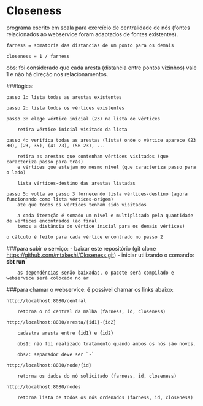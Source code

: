 # Closeness

programa escrito em scala para exercício de centralidade de nós (fontes relacionados ao webservice foram adaptados de fontes existentes).

	farness = somatoria das distancias de um ponto para os demais

	closeness = 1 / farness

obs: foi considerado que cada aresta (distancia entre pontos vizinhos) vale 1 e não há direção nos relacionamentos.


###lógica:

	passo 1: lista todas as arestas existentes

	passo 2: lista todos os vértices existentes

	passo 3: elege vértice inicial (23) na lista de vértices

		retira vértice inicial visitado da lista

	passo 4: verifica todas as arestas (lista) onde o vértice aparece (23 30), (23, 35), (41 23), (56 23), ... 

		retira as arestas que contenham vértices visitados (que caracteriza passo para trás) 
		e vértices que estejam no mesmo nível (que caracteriza passo para o lado)
	
		lista vértices-destino das arestas listadas

	passo 5: volta ao passo 3 fornecendo lista vértices-destino (agora funcionando como lista vértices-origem) 
		até que todos os vértices tenham sido visitados

		a cada iteração é somado um nível e multiplicado pela quantidade de vértices encontrados (ao final 
		temos a distância do vértice inicial para os demais vértices)

	o cálculo é feito para cada vértice encontrado no passo 2


###para subir o serviço:
	- baixar este repositório (git clone https://github.com/mtakeshi/Closeness.git)
	- iniciar utilizando o comando: **sbt run**

		as dependências serão baixadas, o pacote será compilado e webservice será colocado no ar
	
###para chamar o webservice:
é possível chamar os links abaixo:

	http://localhost:8080/central

		retorna o nó central da malha (farness, id, closeness)
	
	http://localhost:8080/aresta/{id1}-{id2}

		cadastra aresta entre {id1} e {id2}

		obs1: não foi realizado tratamento quando ambos os nós são novos.

		obs2: separador deve ser `-`
	
	http://localhost:8080/node/{id}

		retorna os dados do nó solicitado (farness, id, closeness)

	http://localhost:8080/nodes

		retorna lista de todos os nós ordenados (farness, id, closeness)

